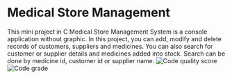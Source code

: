 
# Medical Store Management
This mini project in C Medical Store Management System is a console application without graphic. In this project, you can add, modify and delete records of customers, suppliers and medicines. You can also search for customer or supplier details and medicines added into stock. Search can be done by medicine id, customer id or supplier name.
![Code quality score](https://www.code-inspector.com/project/24893/score/svg)
![Code grade](https://www.code-inspector.com/project/24893/status/svg)
